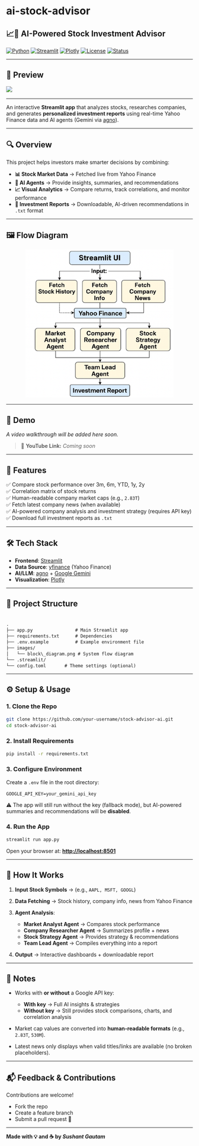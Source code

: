 # ai-stock-advisor
## 📈🤖 AI-Powered Stock Investment Advisor


[![Python](https://img.shields.io/badge/Python-3.9%2B-blue?logo=python)](https://www.python.org/)  [![Streamlit](https://img.shields.io/badge/Streamlit-App-FF4B4B?logo=streamlit)](https://streamlit.io/)   [![Plotly](https://img.shields.io/badge/Plotly-Charts-3F4F75?logo=plotly)](https://plotly.com/python/)   [![License](https://img.shields.io/badge/License-MIT-green)](LICENSE)   [![Status](https://img.shields.io/badge/AI%20Mode-Optional-lightgrey?logo=googlecloud)]()  

---

## 🌟 Preview

![](./images/ai-stock-advisor.gif)

---

An interactive **Streamlit app** that analyzes stocks, researches companies, and generates **personalized investment reports** using real-time Yahoo Finance data and AI agents (Gemini via [agno](https://docs.agentops.ai/v2/integrations/agno)).

---

## 🔍 Overview

This project helps investors make smarter decisions by combining:

- **📊 Stock Market Data** → Fetched live from Yahoo Finance  
- **🧠 AI Agents** → Provide insights, summaries, and recommendations  
- **📈 Visual Analytics** → Compare returns, track correlations, and monitor performance  
- **📑 Investment Reports** → Downloadable, AI-driven recommendations in `.txt` format  

---

## 🖼️ Flow Diagram

<p align="center">
  <img src="./images/block_diagram.png" alt="Flow Diagram" width="400" height="400"/>
</p>

---

## 🎥 Demo

*A video walkthrough will be added here soon.*  

> 📌 **YouTube Link:** _Coming soon_

---

## 🚀 Features

✅ Compare stock performance over 3m, 6m, YTD, 1y, 2y  
✅ Correlation matrix of stock returns  
✅ Human-readable company market caps (e.g., `2.83T`)  
✅ Fetch latest company news (when available)  
✅ AI-powered company analysis and investment strategy (requires API key)  
✅ Download full investment reports as `.txt`  

---

## 🛠️ Tech Stack

- **Frontend**: [Streamlit](https://streamlit.io/)  
- **Data Source**: [yfinance](https://pypi.org/project/yfinance/) (Yahoo Finance)  
- **AI/LLM**: [agno](https://docs.agentops.ai/v2/integrations/agno) + [Google Gemini](https://ai.google.dev/gemini-api/docs)  
- **Visualization**: [Plotly](https://plotly.com/python/)  

---

## 📂 Project Structure

```

.
├── app.py                # Main Streamlit app
├── requirements.txt      # Dependencies
├── .env.example          # Example environment file
├── images/
│   └── block\_diagram.png # System flow diagram
└── .streamlit/
└── config.toml       # Theme settings (optional)

````

---

## ⚙️ Setup & Usage

### 1. Clone the Repo
```bash
git clone https://github.com/your-username/stock-advisor-ai.git
cd stock-advisor-ai
````

### 2. Install Requirements

```bash
pip install -r requirements.txt
```

### 3. Configure Environment

Create a `.env` file in the root directory:

```
GOOGLE_API_KEY=your_gemini_api_key
```

⚠️ The app will still run without the key (fallback mode), but AI-powered summaries and recommendations will be **disabled**.

### 4. Run the App

```bash
streamlit run app.py
```

Open your browser at: **[http://localhost:8501](http://localhost:8501)**

---

## 🧭 How It Works

1. **Input Stock Symbols** → (e.g., `AAPL, MSFT, GOOGL`)
2. **Data Fetching** → Stock history, company info, news from Yahoo Finance
3. **Agent Analysis**:

   * **Market Analyst Agent** → Compares stock performance
   * **Company Researcher Agent** → Summarizes profile + news
   * **Stock Strategy Agent** → Provides strategy & recommendations
   * **Team Lead Agent** → Compiles everything into a report
4. **Output** → Interactive dashboards + downloadable report

---

## 📌 Notes

* Works with **or without** a Google API key:

  * **With key** → Full AI insights & strategies
  * **Without key** → Still provides stock comparisons, charts, and correlation analysis
* Market cap values are converted into **human-readable formats** (e.g., `2.83T`, `530M`).
* Latest news only displays when valid titles/links are available (no broken placeholders).

---

## 📬 Feedback & Contributions

Contributions are welcome!

* Fork the repo
* Create a feature branch
* Submit a pull request 🚀

---

**Made with 💡 and ☕ by *Sushant Gautam***

